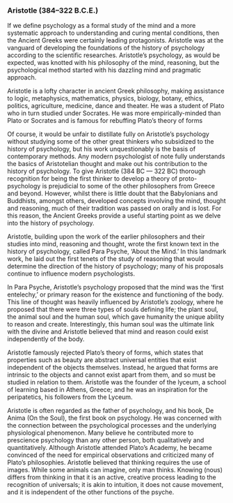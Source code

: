 ### Aristotle (384–322 B.C.E.)
If we define psychology as a formal study of the mind and a more systematic
approach to understanding and curing mental conditions, then the Ancient
Greeks were certainly leading protagonists. Aristotle was at the vanguard of
developing the foundations of the history of psychology according to the 
scientific researches. Aristotle’s psychology, as would be expected, was 
knotted with his philosophy of the mind, reasoning, but the psychological 
method started with his dazzling mind and pragmatic approach.

Aristotle is a lofty character in ancient Greek philosophy, making assistance
to logic, metaphysics, mathematics, physics, biology, botany, ethics, politics,
agriculture, medicine, dance and theater. He was a student of Plato who in turn
studied under Socrates. He was more empirically-minded than Plato or Socrates 
and is famous for rebuffing Plato’s theory of forms

Of course, it would be unfair to distillate fully on Aristotle’s psychology 
without studying some of the other great thinkers who subsidized to the history
of psychology, but his work unquestionably is the basis of contemporary methods.
Any modern psychologist of note fully understands the basics of Aristotelian 
thought and make out his contribution to the history of psychology. To give
Aristotle (384 BC — 322 BC) thorough recognition for being the first thinker to
develop a theory of proto-psychology is prejudicial to some of the other 
philosophers from Greece and beyond. However, whilst there is little doubt that
the Babylonians and Buddhists, amongst others, developed concepts involving the 
mind, thought and reasoning, much of their tradition was passed on orally and is
lost. For this reason, the Ancient Greeks provide a useful starting point as we 
delve into the history of psychology.

Aristotle, building upon the work of the earlier philosophers and their studies 
into mind, reasoning and thought, wrote the first known text in the history of
psychology, called Para Psyche, ‘About the Mind.’ In this landmark work, he laid
out the first tenets of the study of reasoning that would determine the direction 
of the history of psychology; many of his proposals continue to influence modern 
psychologists.

In Para Psyche, Aristotle’s psychology proposed that the mind was the ‘first entelechy,’
or primary reason for the existence and functioning of the body. This line of 
thought was heavily influenced by Aristotle’s zoology, where he proposed that 
there were three types of souls defining life; the plant soul, the animal soul 
and the human soul, which gave humanity the unique ability to reason and create.
Interestingly, this human soul was the ultimate link with the divine and Aristotle
believed that mind and reason could exist independently of the body.

Aristotle famously rejected Plato’s theory of forms, which states that properties 
such as beauty are abstract universal entities that exist independent of the objects
themselves. Instead, he argued that forms are intrinsic to the objects and cannot 
exist apart from them, and so must be studied in relation to them. Aristotle was the
founder of the lyceum, a school of learning based in Athens, Greece; and he was an
inspiration for the peripatetics, his followers from the Lyceum.

Aristotle is often regarded as the father of psychology, and his book, De Anima 
(On the Soul), the first book on psychology. He was concerned with the connection 
between the psychological processes and the underlying physiological phenomenon. 
Many believe he contributed more to prescience psychology than any other person,
both qualitatively and quantitatively. Although Aristotle attended Plato’s Academy, 
he became convinced of the need for empirical observations and criticized many of 
Plato’s philosophies. Aristotle believed that thinking requires the use of images.
While some animals can imagine, only man thinks. Knowing (nous) differs from thinking
in that it is an active, creative process leading to the recognition of universals; 
it is akin to intuition, it does not cause movement, and it is independent of the 
other functions of the psyche.
